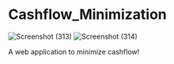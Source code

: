 # Cashflow_Minimization
![Screenshot (313)](https://user-images.githubusercontent.com/78354372/129542453-33329460-c5d6-4505-afaa-71bfbacbc00c.png)
![Screenshot (314)](https://user-images.githubusercontent.com/78354372/129542502-14583e6c-c041-4511-b14b-d12f7080484e.png)

A web application to minimize cashflow!
